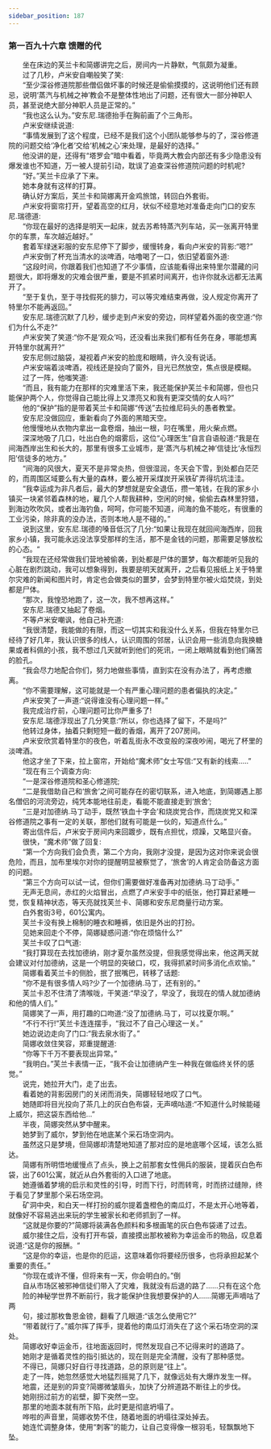 ```yaml
---
sidebar_position: 187
---
```

### 第一百九十六章 馈赠的代  


　　坐在床边的芙兰卡和简娜讲完之后，房间内一片静默，气氛颇为凝重。  
　　过了几秒，卢米安自嘲般笑了笑:  
　　“至少深谷修道院那些僧侣做坏事的时候还是偷偷摸摸的，这说明他们还有顾忌，说明‘蒸汽与机械之神’教会不是整体性地出了问题，还有很大一部分神职人员，甚至说绝大部分神职人员是正常的。”  
　　“我也这么认为。”安东尼.瑞德抬手在胸前画了个三角形。  
　　卢米安继续说道:  
　　“事情发展到了这个程度，已经不是我们这个小团队能够参与的了，深谷修道院的问题交给‘净化者’交给‘机械之心’来处理，是最好的选择。”  
　　他没讲的是，还得有“塔罗会”暗中看着，毕竟两大教会内部还有多少隐患没有爆发谁也不知道，万一被人提前引动，耽误了追查深谷修道院问题的时机呢?  
　　“好。”芙兰卡应承了下来。  
　　她本身就有这样的打算。  
　　确认好方案后，芙兰卡和简娜离开金鸡旅馆，转回白外套街。  
　　卢米安将窗帘打开，望着高空的红月，状似不经意地对准备走向门口的安东尼.瑞德道:  
　　“你现在最好的选择是明天一起床，就去苏希特蒸汽列车站，买一张离开特里尔的车票，车次越近越好。”  
　　套着军绿迷彩服的安东尼停下了脚步，缓慢转身，看向卢米安的背影:“嗯?”  
　　卢米安倒了杯充当清水的淡啤酒，咕噜喝了一口，依旧望着窗外道:  
　　“这段时间，你跟着我们也知道了不少事情，应该能看得出来特里尔潜藏的问题很大，即将爆发的灾难会很严重，要是不抓紧时间离开，也许你就永远都无法离开了。  
　　“至于复仇，至于寻找假死的腓力，可以等灾难结束再做，没人规定你离开了特里尔不能再返回。”  
　　安东尼.瑞德沉默了几秒，缓步走到卢米安的旁边，同样望着外面的夜空道:“你们为什么不走?“  
　　卢米安笑了笑道:“你不是‘观众’吗，还没看出来我们都有任务在身，哪能想离开特里尔就离开?”  
　　安东尼侧过脑袋，凝视着卢米安的脸庞和眼睛，许久没有说话。  
　　卢米安端着淡啤酒，视线还是投向了窗外，目光已然放空，焦点很是模糊。  
　　过了一阵，他嗤笑道:  
　　“而且，我有能力在那样的灾难里活下来，我还能保护芙兰卡和简娜，但也只能保护两个人，你觉得自己能比得上又漂亮又和我有更深交情的女人吗?”  
　　他的“保护”指的是带着芙兰卡和简娜“传送”去拉维尼码头的愚者教堂。  
　　安东尼没做回应，重新看向了外面的黑暗天空。  
　　他慢慢地从衣物内拿出一盒卷烟，抽出一根，叼在嘴里，用火柴点燃。  
　　深深地吸了几口，吐出白色的烟雾后，这位“心理医生”自言自语般道:“我是在间海西岸出生和长大的，那里有很多工业城市，是‘蒸汽与机械之神’信徒比‘永恒烈阳’信徒多的地方。”  
　　“间海的风很大，夏天不是非常炎热，但很湿润，冬天会下雪，到处都白茫茫的，而周围区域要么有大量的森林，要么被开采煤炭开采铁矿弄得坑坑洼洼。  
　　“我幸运成为非凡者后，最大的梦想就是安全退伍，攒一笔钱，在我的家乡小镇买一块紧邻着森林的地，雇几个人帮我耕种，空闲的时候，偷偷去森林里狩猎，到海边吹吹风，或者出海钓鱼，呵呵，你可能不知道，间海的鱼不能吃，有很重的工业污染，除非真的没办法，否则本地人是不碰的。”  
　　说到这里，安东尼.瑞德的嗓音低沉了几分:“如果让我现在就回间海西岸，回我家乡小镇，我可能永远没法享受那样的生活，那不是金钱的问题，那需要足够放松的心态。“  
　　“我现在还经常做我们营地被偷袭，到处都是尸体的噩梦，每次都能听见我的心脏在剧烈跳动，我可以想象得到，我要是明天就离开，之后看见报纸上关于特里尔灾难的新闻和图片时，肯定也会做类似的噩梦，会梦到特里尔被火焰焚烧，到处都是尸体。  
　　“那次，我惶恐地跑了，这一次，我不想再这样。”  
　　安东尼.瑞德又抽起了卷烟。  
　　不等卢米安嘲讽，他自己补充道:  
　　“我很清楚，我能做的有限，而这一切其实和我没什么关系，但我在特里尔已经待了好几年，我认识很多的线人，认识周围的邻居，认识会用一些消息向我换糖果或者科佩的小孩，我不想过几天就听到他们的死讯，一闭上眼睛就看到他们痛苦的脸孔。  
　　“我会尽力地配合你们，努力地做些事情，直到实在没有办法了，再考虑撤离。  
　　“你不需要理解，这可能就是一个有严重心理问题的患者偏执的决定。”  
　　卢米安笑了一声道:“说得谁没有心理问题一样。”  
　　我完成治疗前，心理问题可比你严重多了!  
　　安东尼.瑞德浮现出了几分笑意:“所以，你也选择了留下，不是吗?”  
　　他转过身体，抽着只剩短短一截的香烟，离开了207房间。  
　　卢米安欣赏着特里尔的夜色，听着乱街永不改变般的深夜吵闹，喝光了杯里的淡啤酒。  
　　他这才坐了下来，拉上窗帘，开始给“魔术师”女士写信:“又有新的线索.....”  
　　“现在有三个调查方向:  
　　“一是深谷修道院和圣心修道院;  
　　“二是我借助自己和‘旅舍’之间可能存在的密切联系，进入地底，到简娜遇上那名僧侣的河流旁边，纯凭本能地往前走，看能不能直接走到‘旅舍’;  
　　“三是对加德纳.马丁动手，既然‘铁血十字会’和烧炭党合作，而烧炭党又和深谷修道院之事有一定的关联，那他们就有可能是一伙的，知道点什么。”  
　　寄出信件后，卢米安于房间内来回踱步，既有点担忧，烦躁，又略显兴奋。  
　　很快，“魔术师”做了回复:  
　　“第一个方向我们会负责，第二个方向，我刚才没提，是因为这对你来说会很危险，而且，加布里埃尔对你的提醒明显被察觉了，‘旅舍’的人肯定会防备这方面的问题。  
　　“第三个方向可以试一试，但你们需要做好准备再对加德纳.马丁动手。”  
　　无声无息间，赤红的火焰冒出，点燃了卢米安手中的纸张，他打算赶紧睡一觉，恢复精神状态，等天亮就找芙兰卡、简娜和安东尼商量行动方案。  
　　白外套街3号，601公寓内。  
　　芙兰卡没有换上棉制的睡衣和睡裤，依旧是外出的打扮。  
　　见她来回走个不停，简娜疑惑问道:“你在烦恼什么?”  
　　芙兰卡叹了口气道:  
　　“我打算现在去找加德纳，刚才夏尔虽然没提，但我感觉得出来，他这两天就会建议对付加德纳，这是一个明显的突破口，哎，我得抓紧时间多消化点欢愉。”  
　　简娜看着芙兰卡的侧脸，抿了抿嘴巴，转移了话题:  
　　“你不是有很多情人吗?少了一个加德纳.马丁，还有别的。”  
　　芙兰卡忍不住清了清喉咙，干笑道:“早没了，早没了，我现在的情人就加德纳和他的情人们。”  
　　简娜笑了一声，用打趣的口吻道:“没了加德纳.马丁，可以找夏尔啊。”  
　　“不行不行!”芙兰卡连连摆手，“我过不了自己心理这一关。”  
　　她边说边走向了门口:“我去泉水街了。”  
　　简娜收敛住笑容，郑重提醒道:  
　　“你等下千万不要表现出异常。”  
　　“我明白。”芙兰卡表情一正，“我不会让加德纳产生一种我在做临终关怀的感觉。”  
　　说完，她拉开大门，走了出去。  
　　看着她的背影因房门的关闭而消失，简娜轻轻地叹了口气。  
　　她随即将目光投向了茶几上的灰白色布袋，无声嘀咕道:“不知道什么时候能碰上威尔，把这袋东西给他...”  
　　半夜，简娜突然从梦中醒来。  
　　她梦到了威尔，梦到他在地底某个采石场空洞内。  
　　虽然这只是梦境，但简娜却清楚地知道了那对应的是地底哪个区域，该怎么抵达。  
　　简娜有所明悟地缓慢点了点头，换上之前那套女性佣兵的服装，提着灰白色布袋，出了601公寓，就近从白外套街的入口进了地底。  
　　她遵循着梦境的启示和灵性的引导，时而下行，时而转弯，时而挤过缝隙，终于看见了梦里那个采石场空洞。  
　　矿洞中央，和白天一样打扮的威尔提着盏橙色的南瓜灯，不是太开心地等着，就像好不容易逃出来玩的学生被家长和老师抓到了一样。  
　　“这就是你要的?”简娜将装满各色颜料和多根画笔的灰白色布袋递了过去。  
　　威尔接住之后，没有打开布袋，直接摸出那枚被称为幸运金币的物品，叹息着说道:“这是你的报酬。“  
　　“这是你的幸运，也是你的厄运，这意味着你将要经历很多，也将承担起某个重要的责任。”  
　　“你现在或许不懂，但将来有一天，你会明白的。”倒  
　　自从市场区被邪神信徒们带入了灾难，我就没有后退的路了……只有在这个危  
　　险的神秘学世界不断前行，我才能保护住我想要保护的人……简娜无声嘀咕了两  
　　句，接过那枚鲁恩金镑，翻看了几眼道:“该怎么使用它?”  
　　“带着就行了。”威尔挥了挥手，提着他的南瓜灯消失在了这个采石场空洞的深处。  
　　简娜收好幸运金币，往地面返回时，愕然发现自己不记得来时的道路了。  
　　她刚才是循着灵性的指引抵达的，现在则是完全清醒，没有了那种感觉。  
　　不得已，简娜只好自行寻找道路，总的原则是“往上”。  
　　走了一阵，她忽然感觉大地猛烈摇晃了几下，就像远处有大爆炸发生一样。  
　　地震，还是别的异变?简娜微皱眉头，加快了分辨道路不断往上的步伐。  
　　她刚拐过前方的岩壁，脚下突然一空。  
　　那里的地面本就有所下陷，此时更是彻底坍塌了。  
　　哗啦的声音里，简娜收势不住，随着地面的坍塌往深处掉去。  
　　她连忙调整身体，使用“刺客”的能力，让自己变得像一根羽毛，轻飘飘地下坠。  
